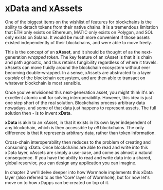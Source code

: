 # xData and xAssets

One of the biggest items on the wishlist of features for blockchains is the ability to detach tokens from their native chains. It is a tremendous limitation that ETH only exists on Ethereum, MATIC only exists on Polygon, and SOL only exists on Solana. It would be much more convenient if those assets existed independently of their blockchains, and were able to move freely.

This is the concept of an **xAsset**, and it should be thought of as the next-generation _wrapped token_. The key feature of an xAsset is that it is chain and path agnostic, and thus retains fungibility regardless of where it travels. xAssets can move fluidly around the blockchain ecosystem without ever becoming double-wrapped. In a sense, xAssets are abstracted to a layer _outside_ of the blockchain ecosystem, and are then able to transact on whatever blockchain is most sensible.

Once you've envisioned this next-generation asset, you might think it's an excellent atomic unit for solving interoperability. However, this idea is just one step short of the real solution. Blockchains process arbitrary data nowadays, and some of that data just happens to represent assets. The full solution then - is to invent **xData**.

**xData** is akin to an xAsset, in that it exists in its own layer independent of any blockchain, which is then accessible by _all_ blockchains. The only difference is that it represents arbitrary data, rather than token information.

Cross-chain interoperability then reduces to the problem of creating and consuming xData. Once blockchains are able to read and write into this xData layer, xAssets are simply a use-case, and come as almost a natural consequence. If you have the ability to read and write data into a shared, global reservior, you can design any application you can imagine.

In chapter 2 we'll delve deeper into how Wormhole implements this xData layer (also referred to as the 'Core' layer of Wormhole), but for now let's move on to how xDapps can be created on top of it.
